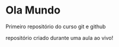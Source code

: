 # Ola Mundo
 Primeiro repositório do curso git e github

 repositório criado durante uma aula ao vivo!
